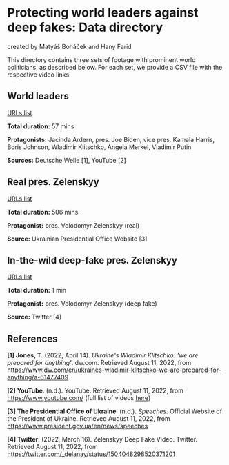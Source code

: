 # Protecting world leaders against deep fakes: Data directory

created by Matyáš Boháček and Hany Farid

This directory contains three sets of footage with prominent world politicians, as described below. For each set, we provide a CSV file with the respective video links. 

## World leaders

[URLs list](https://github.com/matyasbohacek/protecting-world-leaders-against-deep-fakes/blob/main/world-leaders.csv) 

**Total duration:** 57 mins

**Protagonists:** Jacinda Ardern, pres. Joe Biden, vice pres. Kamala Harris, Boris Johnson, Wladimir Klitschko, Angela Merkel, Vladimir Putin

**Sources:** Deutsche Welle [1], YouTube [2]

## Real pres. Zelenskyy

[URLs list](https://github.com/matyasbohacek/protecting-world-leaders-against-deep-fakes/blob/main/zelenskyy-real.csv) 

**Total duration:** 506 mins

**Protagonist:** pres. Volodomyr Zelenskyy (real)

**Source:** Ukrainian Presidential Office Website [3]

## In-the-wild deep-fake pres. Zelenskyy

[URLs list](https://github.com/matyasbohacek/protecting-world-leaders-against-deep-fakes/blob/main/zelenskyy-fake.csv) 

**Total duration:** 1 min

**Protagonist:** pres. Volodomyr Zelenskyy (deep fake) 

**Source:** Twitter [4]

## References

**[1] Jones, T**. (2022, April 14). _Ukraine's Wladimir Klitschko: 'we are prepared for anything'_. dw.com. Retrieved August 11, 2022, from https://www.dw.com/en/ukraines-wladimir-klitschko-we-are-prepared-for-anything/a-61477409 

**[2] YouTube**. (n.d.). YouTube. Retrieved August 11, 2022, from https://www.youtube.com/ (full list of videos [here](https://github.com/matyasbohacek/protecting-world-leaders-against-deep-fakes/blob/main/world-leaders.csv))

**[3] The Presidential Office of Ukraine**. (n.d.). _Speeches._ Official Website of the President of Ukraine. Retrieved August 11, 2022, from https://www.president.gov.ua/en/news/speeches 

**[4] Twitter**. (2022, March 16). Zelenskyy Deep Fake Video. Twitter. Retrieved August 11, 2022, from https://twitter.com/_delanay/status/1504048298520371201 

